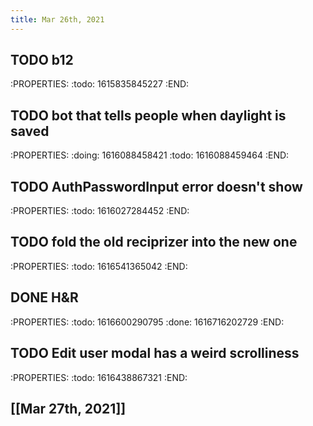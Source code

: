 ```yaml
---
title: Mar 26th, 2021
---
```


## TODO b12
:PROPERTIES:
:todo: 1615835845227
:END:
## TODO bot that tells people when daylight is saved
:PROPERTIES:
:doing: 1616088458421
:todo: 1616088459464
:END:
## TODO AuthPasswordInput error doesn't show
:PROPERTIES:
:todo: 1616027284452
:END:
## TODO fold the old reciprizer into the new one
:PROPERTIES:
:todo: 1616541365042
:END:
## DONE H&R
:PROPERTIES:
:todo: 1616600290795
:done: 1616716202729
:END:
## TODO Edit user modal has a weird scrolliness
:PROPERTIES:
:todo: 1616438867321
:END:
## [[Mar 27th, 2021]]
